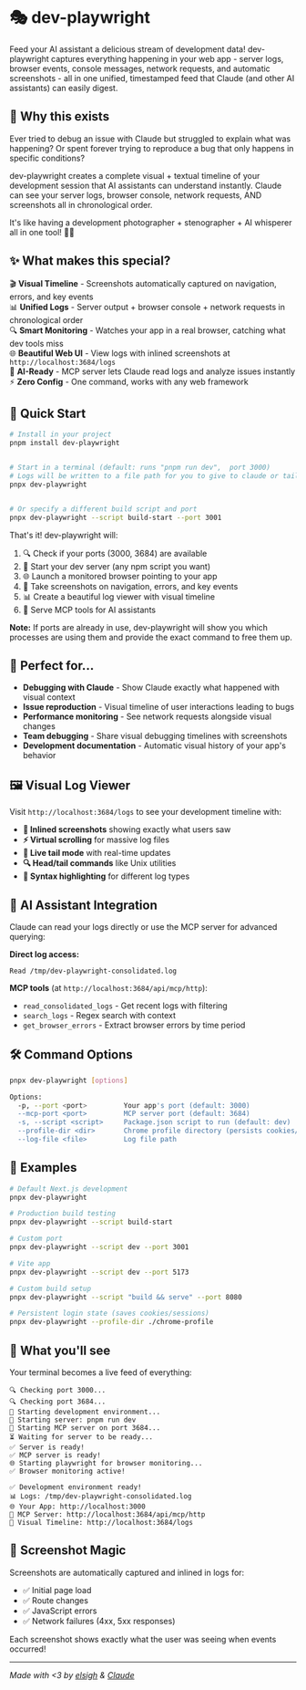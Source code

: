 # 🎭 dev-playwright

Feed your AI assistant a delicious stream of development data! dev-playwright captures everything happening in your web app - server logs, browser events, console messages, network requests, and automatic screenshots - all in one unified, timestamped feed that Claude (and other AI assistants) can easily digest.

## 🧠 Why this exists

Ever tried to debug an issue with Claude but struggled to explain what was happening? Or spent forever trying to reproduce a bug that only happens in specific conditions?

dev-playwright creates a complete visual + textual timeline of your development session that AI assistants can understand instantly. Claude can see your server logs, browser console, network requests, AND screenshots all in chronological order.

It's like having a development photographer + stenographer + AI whisperer all in one tool! 📸🤖

## ✨ What makes this special?

🎬 **Visual Timeline** - Screenshots automatically captured on navigation, errors, and key events  
📊 **Unified Logs** - Server output + browser console + network requests in chronological order  
🔍 **Smart Monitoring** - Watches your app in a real browser, catching what dev tools miss  
🌐 **Beautiful Web UI** - View logs with inlined screenshots at `http://localhost:3684/logs`  
🤖 **AI-Ready** - MCP server lets Claude read logs and analyze issues instantly  
⚡ **Zero Config** - One command, works with any web framework

## 🚀 Quick Start

```bash
# Install in your project
pnpm install dev-playwright


# Start in a terminal (default: runs "pnpm run dev",  port 3000)
# Logs will be written to a file path for you to give to claude or tail -f yourself
pnpx dev-playwright


# Or specify a different build script and port
pnpx dev-playwright --script build-start --port 3001

```

That's it! dev-playwright will:

1. 🔍 Check if your ports (3000, 3684) are available
2. 🚀 Start your dev server (any npm script you want)
3. 🌐 Launch a monitored browser pointing to your app
4. 📸 Take screenshots on navigation, errors, and key events
5. 📊 Create a beautiful log viewer with visual timeline
6. 🤖 Serve MCP tools for AI assistants

**Note:** If ports are already in use, dev-playwright will show you which processes are using them and provide the exact command to free them up.

## 🎯 Perfect for...

- **Debugging with Claude** - Show Claude exactly what happened with visual context
- **Issue reproduction** - Visual timeline of user interactions leading to bugs
- **Performance monitoring** - See network requests alongside visual changes
- **Team debugging** - Share visual debugging timelines with screenshots
- **Development documentation** - Automatic visual history of your app's behavior

## 🖼️ Visual Log Viewer

Visit `http://localhost:3684/logs` to see your development timeline with:

- **📸 Inlined screenshots** showing exactly what users saw
- **⚡ Virtual scrolling** for massive log files
- **🔴 Live tail mode** with real-time updates
- **🔍 Head/tail commands** like Unix utilities
- **🎨 Syntax highlighting** for different log types

## 🤖 AI Assistant Integration

Claude can read your logs directly or use the MCP server for advanced querying:

**Direct log access:**

```
Read /tmp/dev-playwright-consolidated.log
```

**MCP tools** (at `http://localhost:3684/api/mcp/http`):

- `read_consolidated_logs` - Get recent logs with filtering
- `search_logs` - Regex search with context
- `get_browser_errors` - Extract browser errors by time period

## 🛠️ Command Options

```bash
pnpx dev-playwright [options]

Options:
  -p, --port <port>         Your app's port (default: 3000)
  --mcp-port <port>         MCP server port (default: 3684)
  -s, --script <script>     Package.json script to run (default: dev)
  --profile-dir <dir>       Chrome profile directory (persists cookies/login state)
  --log-file <file>         Log file path
```

## 🎨 Examples

```bash
# Default Next.js development
pnpx dev-playwright

# Production build testing
pnpx dev-playwright --script build-start

# Custom port
pnpx dev-playwright --script dev --port 3001

# Vite app
pnpx dev-playwright --script dev --port 5173

# Custom build setup
pnpx dev-playwright --script "build && serve" --port 8080

# Persistent login state (saves cookies/sessions)
pnpx dev-playwright --profile-dir ./chrome-profile
```

## 🎪 What you'll see

Your terminal becomes a live feed of everything:

```
🔍 Checking port 3000...
🔍 Checking port 3684...
🚀 Starting development environment...
🔧 Starting server: pnpm run dev
🤖 Starting MCP server on port 3684...
⏳ Waiting for server to be ready...
✅ Server is ready!
✅ MCP server is ready!
🌐 Starting playwright for browser monitoring...
✅ Browser monitoring active!

✅ Development environment ready!
📊 Logs: /tmp/dev-playwright-consolidated.log
🌐 Your App: http://localhost:3000
🤖 MCP Server: http://localhost:3684/api/mcp/http
📸 Visual Timeline: http://localhost:3684/logs
```

## 📸 Screenshot Magic

Screenshots are automatically captured and inlined in logs for:

- ✅ Initial page load
- ✅ Route changes
- ✅ JavaScript errors
- ✅ Network failures (4xx, 5xx responses)

Each screenshot shows exactly what the user was seeing when events occurred!

---

_Made with <3 by [elsigh](https://github.com/elsigh) & [Claude](https://claude.ai)_
